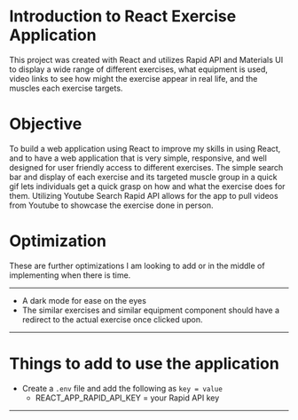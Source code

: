 # Introduction to React Exercise Application

This project was created with React and utilizes Rapid API and Materials UI to display a wide range of different exercises, what equipment is used, video links to see how might the exercise appear in real life, and the muscles each exercise targets. 


# Objective
To build a web application using React to improve my skills in using React, and to have a web application that is very simple, responsive, and well designed for user friendly access to different exercises. The simple search bar and display of each exercise and its targeted muscle group in a quick gif lets individuals get a quick grasp on how and what the exercise does for them. Utilizing Youtube Search Rapid API allows for the app to pull videos from Youtube to showcase the exercise done in person. 

# Optimization
These are further optimizations I am looking to add or in the middle of implementing when there is time.

---
- A dark mode for ease on the eyes
 - The similar exercises and similar equipment component should have a redirect to the actual exercise once clicked upon. 

---



# Things to add to use the application

- Create a `.env` file and add the following as `key = value`
  - REACT_APP_RAPID_API_KEY = your Rapid API key 

---
